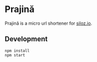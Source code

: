 # Prajină

Prajină is a micro url shortener for [siloz.io](https://www.siloz.io/).

## Development

```
npm install
npm start
```
